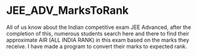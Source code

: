 # JEE_ADV_MarksToRank
All of us know about the Indian competitive exam JEE Advanced, after the completion of this, numerous students search here and there to find their approximate AIR (ALL INDIA RANK) in this exam based on the marks they receive. I have made a program to convert their marks to expected rank. 
